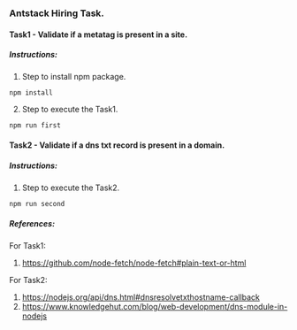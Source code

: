 ### Antstack Hiring Task.

#### Task1 - Validate if a metatag is present in a site.

##### Instructions:
1. Step to install npm package.

```
npm install
```
2. Step to execute the Task1.
```
npm run first
```
#### Task2 - Validate if a dns txt record is present in a domain.

##### Instructions:
 1. Step to execute the Task2.
```
npm run second
```

##### References:

For Task1:

1. https://github.com/node-fetch/node-fetch#plain-text-or-html

For Task2:

 1. https://nodejs.org/api/dns.html#dnsresolvetxthostname-callback
 2. https://www.knowledgehut.com/blog/web-development/dns-module-in-nodejs

